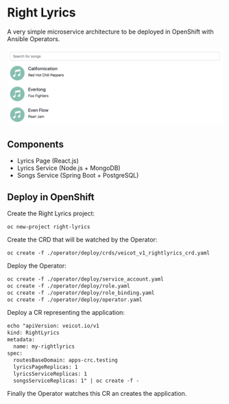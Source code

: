 # Right Lyrics

A very simple microservice architecture to be deployed in OpenShift with Ansible Operators.

![preview](./preview.png)

## Components

* Lyrics Page (React.js)
* Lyrics Service (Node.js + MongoDB)
* Songs Service (Spring Boot + PostgreSQL)

## Deploy in OpenShift

Create the Right Lyrics project:

    oc new-project right-lyrics

Create the CRD that will be watched by the Operator:

    oc create -f ./operator/deploy/crds/veicot_v1_rightlyrics_crd.yaml

Deploy the Operator:

    oc create -f ./operator/deploy/service_account.yaml
    oc create -f ./operator/deploy/role.yaml
    oc create -f ./operator/deploy/role_binding.yaml
    oc create -f ./operator/deploy/operator.yaml

Deploy a CR representing the application:
    
    echo "apiVersion: veicot.io/v1
    kind: RightLyrics
    metadata:
      name: my-rightlyrics
    spec:
      routesBaseDomain: apps-crc.testing
      lyricsPageReplicas: 1
      lyricsServiceReplicas: 1
      songsServiceReplicas: 1" | oc create -f -

Finally the Operator watches this CR an creates the application.